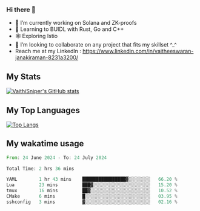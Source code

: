 ### Hi there 👋

- 🔭 I’m currently working on Solana and ZK-proofs
- 📖 Learning to BUIDL with Rust, Go and C++
- 🕸️ Exploring Istio
- 👯 I’m looking to collaborate on any project that fits my skillset ^_^
- Reach me at my LinkedIn : https://www.linkedin.com/in/vaitheeswaran-janakiraman-8231a3200/

## My Stats
[![VaithiSniper's GitHub stats](https://github-readme-stats.vercel.app/api?username=VaithiSniper&hide=stars&theme=radical)](https://github.com/anuraghazra/github-readme-stats)

## My Top Languages

[![Top Langs](https://github-readme-stats.vercel.app/api/top-langs/?username=VaithiSniper&layout=compact)](https://github.com/anuraghazra/github-readme-stats)

## My wakatime usage

<!--START_SECTION:waka-->

```rust
From: 24 June 2024 - To: 24 July 2024

Total Time: 2 hrs 36 mins

YAML        1 hr 43 mins    ████████████████▓░░░░░░░░   66.20 %
Lua         23 mins         ███▓░░░░░░░░░░░░░░░░░░░░░   15.20 %
tmux        16 mins         ██▓░░░░░░░░░░░░░░░░░░░░░░   10.52 %
CMake       6 mins          █░░░░░░░░░░░░░░░░░░░░░░░░   03.95 %
sshconfig   3 mins          ▓░░░░░░░░░░░░░░░░░░░░░░░░   02.16 %
```

<!--END_SECTION:waka-->
